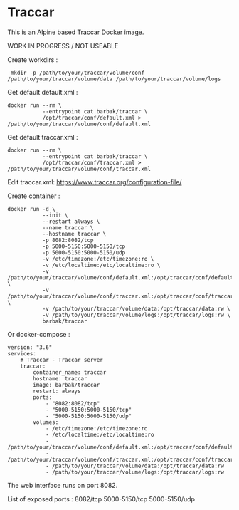 # Traccar

This is an Alpine based Traccar Docker image.

WORK IN PROGRESS / NOT USEABLE

Create workdirs :

     mkdir -p /path/to/your/traccar/volume/conf /path/to/your/traccar/volume/data /path/to/your/traccar/volume/logs

Get default default.xml :

    docker run --rm \
               --entrypoint cat barbak/traccar \
               /opt/traccar/conf/default.xml > /path/to/your/traccar/volume/conf/default.xml

Get default traccar.xml :

    docker run --rm \
               --entrypoint cat barbak/traccar \
               /opt/traccar/conf/traccar.xml > /path/to/your/traccar/volume/conf/traccar.xml

Edit traccar.xml: https://www.traccar.org/configuration-file/

Create container :

    docker run -d \
               --init \
               --restart always \
               --name traccar \
               --hostname traccar \
               -p 8082:8082/tcp
               -p 5000-5150:5000-5150/tcp
               -p 5000-5150:5000-5150/udp
               -v /etc/timezone:/etc/timezone:ro \
               -v /etc/localtime:/etc/localtime:ro \
               -v /path/to/your/traccar/volume/conf/default.xml:/opt/traccar/conf/default.xml:ro \
               -v /path/to/your/traccar/volume/conf/traccar.xml:/opt/traccar/conf/traccar.xml:ro \
               -v /path/to/your/traccar/volume/data:/opt/traccar/data:rw \
               -v /path/to/your/traccar/volume/logs:/opt/traccar/logs:rw \
               barbak/traccar

Or docker-compose :

    version: "3.6"
    services:
        # Traccar - Traccar server
        traccar:
            container_name: traccar
            hostname: traccar
            image: barbak/traccar
            restart: always
            ports:
                - "8082:8082/tcp"
                - "5000-5150:5000-5150/tcp"
                - "5000-5150:5000-5150/udp"
            volumes:
                - /etc/timezone:/etc/timezone:ro
                - /etc/localtime:/etc/localtime:ro
                - /path/to/your/traccar/volume/conf/default.xml:/opt/traccar/conf/default.xml:ro
                - /path/to/your/traccar/volume/conf/traccar.xml:/opt/traccar/conf/traccar.xml:ro
                - /path/to/your/traccar/volume/data:/opt/traccar/data:rw
                - /path/to/your/traccar/volume/logs:/opt/traccar/logs:rw

The web interface runs on port 8082.

List of exposed ports : 8082/tcp 5000-5150/tcp 5000-5150/udp
